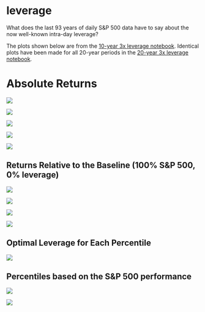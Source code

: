 # leverage
What does the last 93 years of daily S&amp;P 500 data have to say about the now well-known intra-day leverage?

The plots shown below are from the [10-year 3x leverage notebook](10yr-3x.ipynb). Identical plots have been made for all 20-year periods in the [20-year 3x leverage notebook](20yr-3x.ipynb).



# Absolute Returns

![](plots/leverage-10yr-many_lev_curves.png)

![](plots/leverage-10yr-percentiles.png)

![](plots/leverage-10yr-returns_by_date.png)

![](plots/leverage-10yr-limited_percentiles.png)

![](plots/leverage-10yr-median.png)

## Returns Relative to the Baseline (100% S&P 500, 0% leverage)

![](plots/leverage-10yr-relative-percentiles.png)

![](plots/leverage-10yr-relative-returns_by_date.png)

![](plots/leverage-10yr-relative-limited_percentiles.png)

![](plots/leverage-10yr-relative-median.png)

## Optimal Leverage for Each Percentile

![](plots/leverage-10yr-optimal_leverage.png)


## Percentiles based on the S&P 500 performance

![](plots/leverage-10yr-basis-limited_percentiles.png)

![](plots/leverage-10yr-relative-basis-limited_percentiles.png)



